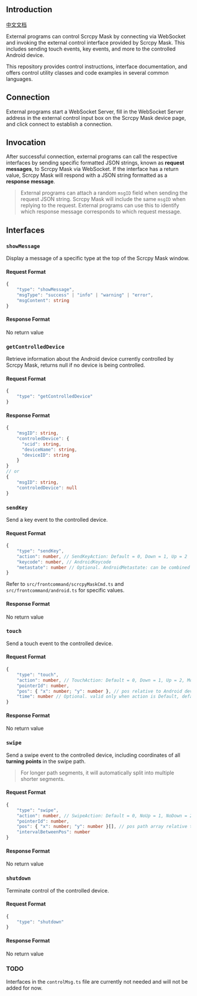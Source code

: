 ## Introduction

[中文文档](./README-zh.md)

External programs can control Scrcpy Mask by connecting via WebSocket and invoking the external control interface provided by Scrcpy Mask. This includes sending touch events, key events, and more to the controlled Android device.

This repository provides control instructions, interface documentation, and offers control utility classes and code examples in several common languages.

## Connection

External programs start a WebSocket Server, fill in the WebSocket Server address in the external control input box on the Scrcpy Mask device page, and click connect to establish a connection.

## Invocation

After successful connection, external programs can call the respective interfaces by sending specific formatted JSON strings, known as **request messages**, to Scrcpy Mask via WebSocket. If the interface has a return value, Scrcpy Mask will respond with a JSON string formatted as a **response message**.

> External programs can attach a random `msgID` field when sending the request JSON string. Scrcpy Mask will include the same `msgID` when replying to the request. External programs can use this to identify which response message corresponds to which request message.

## Interfaces

### `showMessage`

Display a message of a specific type at the top of the Scrcpy Mask window.

#### Request Format

```TypeScript
{  
    "type": "showMessage",  
    "msgType": "success" | "info" | "warning" | "error",
    "msgContent": string
}
```

#### Response Format

No return value

### `getControlledDevice`

Retrieve information about the Android device currently controlled by Scrcpy Mask, returns null if no device is being controlled.

#### Request Format

```TypeScript
{  
    "type": "getControlledDevice"
}
```

#### Response Format

```TypeScript
{
	"msgID": string,
	"controledDevice": {
	  "scid": string,
	  "deviceName": string,
	  "deviceID": string
	}
}
// or
{
	"msgID": string,
	"controledDevice": null
}
```

### `sendKey`

Send a key event to the controlled device.

#### Request Format

```TypeScript
{  
    "type": "sendKey",  
    "action": number, // SendKeyAction: Default = 0, Down = 1, Up = 2
    "keycode": number, // AndroidKeycode
    "metastate": number // Optional. AndroidMetastate: can be combined by Bitwise OR operation
}
```

Refer to `src/frontcommand/scrcpyMaskCmd.ts` and `src/frontcommand/android.ts` for specific values.

#### Response Format

No return value

### `touch`

Send a touch event to the controlled device.

#### Request Format

```TypeScript
{  
    "type": "touch",  
    "action": number, // TouchAction: Default = 0, Down = 1, Up = 2, Move = 3
    "pointerId": number,
    "pos": { "x": number; "y": number }, // pos relative to Android device
    "time": number // Optional. valid only when action is Default, default 80 milliseconds
}
```

#### Response Format

No return value

### `swipe`

Send a swipe event to the controlled device, including coordinates of all **turning points** in the swipe path.

> For longer path segments, it will automatically split into multiple shorter segments.

#### Request Format

```TypeScript
{  
    "type": "swipe",  
    "action": number, // SwipeAction: Default = 0, NoUp = 1, NoDown = 2
    "pointerId": number,
    "pos": { "x": number; "y": number }[], // pos path array relative to Android device
    "intervalBetweenPos": number
}
```

#### Response Format

No return value

### `shutdown`

Terminate control of the controlled device.

#### Request Format

```TypeScript
{  
    "type": "shutdown"
}
```

#### Response Format

No return value

### TODO

Interfaces in the `controlMsg.ts` file are currently not needed and will not be added for now.